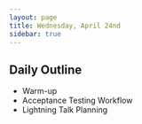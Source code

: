 ```yaml
---
layout: page
title: Wednesday, April 24nd
sidebar: true
---
```


## Daily Outline

* Warm-up
* Acceptance Testing Workflow
* Lightning Talk Planning
